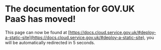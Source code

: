 # The documentation for GOV.UK PaaS has moved!
This page can now be found at [https://docs.cloud.service.gov.uk/#deploy-a-static-site](https://docs.cloud.service.gov.uk/#deploy-a-static-site), you will be automatically redirected in 5 seconds.